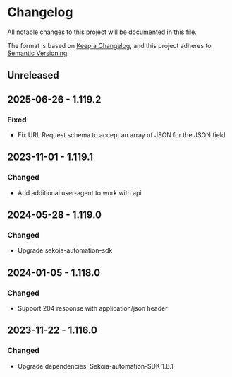 # Changelog

All notable changes to this project will be documented in this file.

The format is based on [Keep a Changelog](https://keepachangelog.com/en/1.0.0/),
and this project adheres to [Semantic Versioning](https://semver.org/spec/v2.0.0.html).

## Unreleased

## 2025-06-26 - 1.119.2

### Fixed

- Fix URL Request schema to accept an array of JSON for the JSON field

## 2023-11-01 - 1.119.1

### Changed

- Add additional user-agent to work with api

## 2024-05-28 - 1.119.0

### Changed

- Upgrade sekoia-automation-sdk

## 2024-01-05 - 1.118.0

### Changed

- Support 204 response with application/json header

## 2023-11-22 - 1.116.0

### Changed

- Upgrade dependencies: Sekoia-automation-SDK 1.8.1
